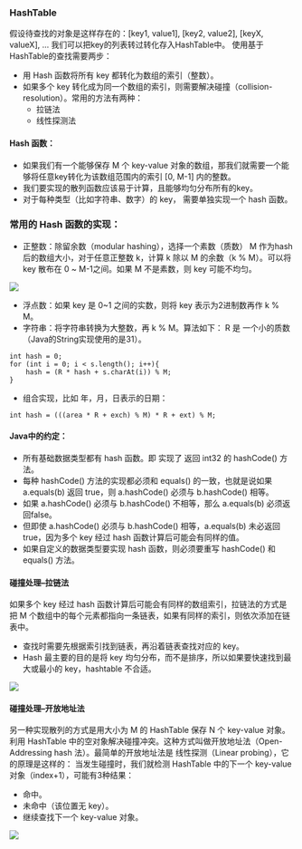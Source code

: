 ### HashTable

假设待查找的对象是这样存在的：[key1, value1], [key2, value2], [keyX, valueX], … 我们可以把key的列表转过转化存入HashTable中。 
使用基于HashTable的查找需要两步：

- 用 Hash 函数将所有 key 都转化为数组的索引（整数）。
- 如果多个 key 转化成为同一个数组的索引，则需要解决碰撞（collision-resolution）。常用的方法有两种： 
  - 拉链法
  - 线性探测法
  
#### Hash 函数：

- 如果我们有一个能够保存 M 个 key-value 对象的数组，那我们就需要一个能够将任意key转化为该数组范围内的索引 [0, M-1] 内的整数。
- 我们要实现的散列函数应该易于计算，且能够均匀分布所有的key。
- 对于每种类型（比如字符串、数字）的 key， 需要单独实现一个 hash 函数。

### 常用的 Hash 函数的实现：

- 正整数：除留余数（modular hashing），选择一个素数（质数） M 作为hash 后的数组大小，对于任意正整数 k，计算 k 除以 M 的余数（k % M）。可以将 key 散布在 0 ~ M-1之间。如果 M 不是素数，则 key 可能不均匀。 

![](https://algs4.cs.princeton.edu/34hash/images/modular-hashing.png)

- 浮点数：如果 key 是 0~1 之间的实数，则将 key 表示为2进制数再作 k % M。
- 字符串：将字符串转换为大整数，再 k % M。算法如下： R 是 一个小的质数（Java的String实现使用的是31）。
```
int hash = 0;
for (int i = 0; i < s.length(); i++){
    hash = (R * hash + s.charAt(i)) % M;
}
```

- 组合实现，比如 年，月，日表示的日期：
```
int hash = (((area * R + exch) % M) * R + ext) % M; 
```

#### Java中的约定：
- 所有基础数据类型都有 hash 函数。即 实现了 返回 int32 的 hashCode() 方法。
- 每种 hashCode() 方法的实现都必须和 equals() 的一致，也就是说如果 a.equals(b) 返回 true，则 a.hashCode() 必须与 b.hashCode() 相等。
- 如果 a.hashCode() 必须与 b.hashCode() 不相等，那么 a.equals(b) 必须返回false。
- 但即使 a.hashCode() 必须与 b.hashCode() 相等，a.equals(b) 未必返回 true，因为多个 key 经过 hash 函数计算后可能会有同样的值。
- 如果自定义的数据类型要实现 hash 函数，则必须要重写 hashCode() 和 equals() 方法。

#### 碰撞处理–拉链法
如果多个 key 经过 hash 函数计算后可能会有同样的数组索引，拉链法的方式是把 M 个数组中的每个元素都指向一条链表，如果有同样的索引，则依次添加在链表中。
- 查找时需要先根据索引找到链表，再沿着链表查找对应的 key。
- Hash 最主要的目的是将 key 均匀分布，而不是排序，所以如果要快速找到最大或最小的 key，hashtable 不合适。

![](https://algs4.cs.princeton.edu/34hash/images/separate-chaining.png)

#### 碰撞处理–开放地址法 
另一种实现散列的方式是用大小为 M 的 HashTable 保存 N 个 key-value 对象。 
利用 HashTable 中的空对象解决碰撞冲突。这种方式叫做开放地址法（Open-Addressing hash 法）。最简单的开放地址法是 线性探测（Linear probing），它的原理是这样的： 
当发生碰撞时，我们就检测 HashTable 中的下一个 key-value 对象（index+1），可能有3种结果：
- 命中。
- 未命中（该位置无 key）。
- 继续查找下一个 key-value 对象。

![](https://algs4.cs.princeton.edu/34hash/images/linear-probing.png)
